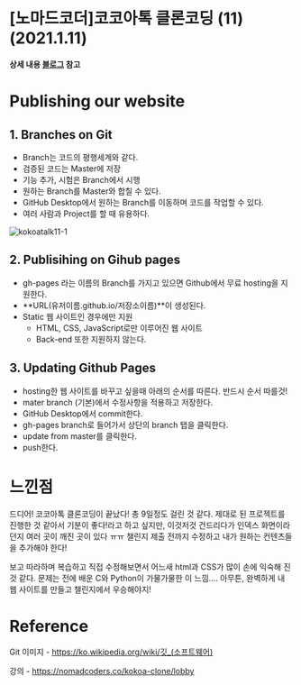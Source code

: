# [노마드코더]코코아톡 클론코딩 (11)(2021.1.11)



**상세 내용 [블로그](https://greedysiru.tistory.com/109) 참고**



# Publishing our website

## 1. Branches on Git

* Branch는 코드의 평행세계와 같다.
* 검증된 코드는 Master에 저장
* 기능 추가, 시험은 Branch에서 시행
* 원하는 Branch를 Master와 합칠 수 있다.
* GitHub Desktop에서 원하는 Branch를 이동하며 코드를 작업할 수 있다.
* 여러 사람과 Project를 할 때 유용하다.



![kokoatalk11-1](images/kokoatalk10-1.png)



## 2. Publisihing on Gihub pages

* gh-pages 라는 이름의 Branch를 가지고 있으면 Github에서 무료 hosting을 지원한다.
* **URL(유저이름.github.io/저장소이름)**이 생성된다.
* Static 웹 사이트인 경우에만 지원
  * HTML, CSS, JavaScript로만 이루어진 웹 사이트
  * Back-end 또한 지원하지 않는다.



## 3. Updating Github Pages

* hosting한 웹 사이트를 바꾸고 싶을때 아래의 순서를 따른다. 반드시 순서 따를것!
* mater branch (기본)에서 수정사항을 적용하고 저장한다.
* GitHub Desktop에서 commit한다.
* gh-pages branch로 들어가서 상단의 branch 탭을 클릭한다.
* update from master를 클릭한다.
* push한다.





# 느낀점

드디어! 코코아톡 클론코딩이 끝났다! 총 9일정도 걸린 것 같다. 제대로 된 프로젝트를 진행한 것 같아서 기분이 좋다!라고 하고 싶지만, 이것저것 건드리다가 인덱스 화면이라던지 여러 곳이 깨진 곳이 있다 ㅠㅠ 챌린지 제출 전까지 수정하고 내가 원하는 컨텐츠들을 추가해야 한다!

보고 따라하며 복습하고 직접 수정해보면서 어느새 html과 CSS가 많이 손에 익숙해 진 것 같다. 문제는 전에 배운 C와 Python이 가물가물한 이 느낌.... 아무튼, 완벽하게 내 웹 사이트를 만들고 챌린지에서 우승해야지!



# Reference

Git 이미지 - https://ko.wikipedia.org/wiki/깃_(소프트웨어)

강의 - https://nomadcoders.co/kokoa-clone/lobby

